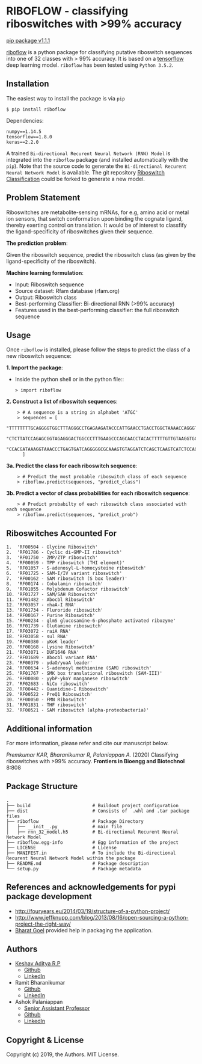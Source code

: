# RIBOFLOW - classifying riboswitches with >99% accuracy

[pip package v1.1.1](https://pypi.org/project/riboflow/)

[riboflow](https://test.pypi.org/project/riboflow/) is a python package for classifying putative riboswitch sequences into one of 32 classes with > 99% accuracy. It is based on a [tensorflow](https://www.tensorflow.org) deep learning model. ``riboflow`` has been tested using ``Python 3.5.2``. 

Installation
------------

The easiest way to install the package is via ``pip``

    $ pip install riboflow
    
Dependencies:
    
    numpy==1.14.5
    tensorflow==1.8.0   
    keras==2.2.0 
    
A trained ``Bi-directional Recurent Neural Network (RNN) Model`` is integrated into the ``riboflow`` package (and installed automatically with the ``pip``). Note that the source code to generate the ``Bi-directional Recurent Neural Network Model`` is available. The git repository [Riboswitch Classification](https://github.com/RiboswitchClassifier/RiboswitchClassification) could be forked to generate a new model.

Problem Statement
-------------------
Riboswitches are metabolite-sensing mRNAs, for e.g, amino acid or metal ion sensors, that switch conformation upon binding the cognate ligand, thereby exerting control on translation. It would be of interest to classfify the ligand-specificity of riboswitches given their sequence. 

**The prediction problem**:

Given the riboswitch sequence, predict the riboswitch class (as given by the ligand-specificity of the riboswitch).

**Machine learning formulation**:
 - Input: Riboswitch sequence
 - Source dataset: Rfam database (rfam.org)
 - Output: Riboswitch class 
 - Best-performing Classifier: Bi-directional RNN (>99% accuracy)
 - Features used in the best-performing classifier: the full riboswitch sequence

Usage
-------------------

Once `riboflow` is installed, please follow the steps to predict the class of a new riboswitch sequence:

**1. Import the package**:

  - Inside the python shell or in the python file::

        > import riboflow

**2. Construct a list of riboswitch sequences**:

        > # A sequence is a string in alphabet 'ATGC'
        > sequences = [
            "TTTTTTTTGCAGGGGTGGCTTTAGGGCCTGAGAAGATACCCATTGAACCTGACCTGGCTAAAACCAGGGTAGGGAATTGCAGAAATGTCCTCATT",
            "CTCTTATCCAGAGCGGTAGAGGGACTGGCCCTTTGAAGCCCAGCAACCTACACTTTTTGTTGTAAGGTGCTAACCTGAGCAGGAGAAATCCTGACCGATGAGAG",
            "CCACGATAAAGGTAAACCCTGAGTGATCAGGGGGCGCAAAGTGTAGGATCTCAGCTCAAGTCATCTCCAGATAAGAAATATCAGAAAGATAGCCTTACTGCCGAA"
          ]

**3a. Predict the class for each riboswitch sequence**:

        > # Predict the most probable riboswitch class of each sequence
        > riboflow.predict(sequences, "predict_class")
        
**3b. Predict a vector of class probabilities for each riboswitch sequence**:

        > # Predict probabilty of each riboswitch class associated with each sequence 
        > riboflow.predict(sequences, "predict_prob")

Riboswitches Accounted For 
------------

    1.  'RF00504 - Glycine Riboswitch'
    2.  'RF01786 - Cyclic di-GMP-II riboswitch'
    3.  'RF01750 - ZMP/ZTP riboswitch'
    4.  'RF00059 - TPP riboswitch (THI element)'
    5.  'RF01057 - S-adenosyl-L-homocysteine riboswitch'
    6.  'RF01725 - SAM-I/IV variant riboswitch'
    7.  'RF00162 - SAM riboswitch (S box leader)'
    8.  'RF00174 - Cobalamin riboswitch'
    9.  'RF01055 - Molybdenum Cofactor riboswitch'
    10. 'RF01727 - SAM/SAH Riboswitch'
    11. 'RF01482 - Abocbl Riboswitch'
    12. 'RF03057 - nhaA-I RNA'
    13. 'RF01734 - Fluroride riboswitch'
    14. 'RF00167 - Purine Riboswitch'
    15. 'RF00234 - glmS glucosamine-6-phosphate activated ribozyme'
    16. 'RF01739 - Glutamine riboswitch'
    17. 'RF03072 - raiA RNA'
    18. 'RF03058 - sul RNA'
    19. 'RF00380 - yKoK leader'
    20. 'RF00168 - Lysine Riboswitch'
    21. 'RF03071 - DUF1646 RNA'
    22. 'RF01689 - Abocbl variant RNA'
    23. 'RF00379 - ydaO/yuaA leader'
    24. 'RF00634 - S-adenosyl methionine (SAM) riboswitch'
    25. 'RF01767 - SMK box translational riboswitch (SAM-III)'
    26. 'RF00080 - yybP-ykoY manganese riboswitch'
    27. 'RF02683 - NiCo riboswitch'
    28. 'RF00442 - Guanidine-I Riboswitch'
    29. 'RF00522 - PreQ1 Riboswitch'
    30. 'RF00050 - FMN Riboswitch'
    31. 'RF01831 - THF riboswitch'
    32. 'RF00521 - SAM riboswitch (alpha-proteobacteria)'
    
Additional information
-----
For more information, please refer and cite our manuscript below. 

*Premkumar KAR, Bharanikumar R, Palaniappan A.* (2020) Classifying riboswitches with >99% accuracy. **Frontiers in Bioengg and Biotechnol** 8:808

Package Structure
-----

    .
    ├── build                       # Buildout project configuration
    ├── dist                        # Consists of  .whl and .tar package files
    ├── riboflow                    # Package Directory
    │   ├── __init__.py             # main file
    │   ├── rnn_32_model.h5         # Bi-directional Recurent Neural Network Model
    ├── riboflow.egg-info           # Egg information of the project
    ├── LICENSE                     # License
    ├── MANIFEST.in                 # To include the Bi-directional Recurent Neural Network Model within the package
    ├── README.md                   # Package description
    └── setup.py                    # Package metadata

References and acknowledgements for pypi package development
----------

  * http://fouryears.eu/2014/03/19/structure-of-a-python-project/
  * http://www.jeffknupp.com/blog/2013/08/16/open-sourcing-a-python-project-the-right-way/
  * [Bharat Goel](https://github.com/BharatGoel36) provided help in packaging the application. 
  
Authors
----------

  * [Keshav Aditya R.P](https://keshavadityarp.github.io)
    - [Github](https://github.com/KeshavAdityaRP)
    - [LinkedIn](https://www.linkedin.com/in/keshavadityarp/)
  * Ramit Bharanikumar
    - [Github](https://github.com/ramit29)
    - [LinkedIn](https://www.linkedin.com/in/ramit-bharanikumar-12a014114/)
  * Ashok Palaniappan
    - [Senior Assistant Professor](http://www.sastra.edu/staffprofiles/schools/scbt.php?staff_id=C2164)
    - [Github](https://github.com/apalania)
    - [LinkedIn](https://www.linkedin.com/in/ashokpalaniappan/)


Copyright & License
-------------------

Copyright (c) 2019, the Authors. MIT License.

